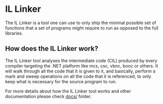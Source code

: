 # IL Linker

The IL Linker is a tool one can use to only ship the minimal possible set of
functions that a set of programs might require to run as opposed to the full
libraries.

## How does the IL Linker work?

The IL Linker tool analyses the intermediate code (CIL) produced by every compiler
targeting the .NET platform like mcs, csc, vbnc, booc or others. It will walk
through all the code that it is given to it, and basically, perform a mark and
sweep operations on all the code that it is referenced, to only keep what is
necessary for the source program to run.

For more details about how the IL Linker tool works and other documentation please
check [docs/](/docs/tools/illink/README.md) folder.

